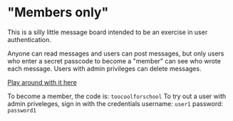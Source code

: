# "Members only"

This is a silly little message board intended to be an exercise in user authentication.

Anyone can read messages and users can post messages, but only users who enter a secret passcode to become a "member" can see who wrote each message.  Users with admin privileges can delete messages.

[Play around with it here](https://shrouded-plains-79392.herokuapp.com/)

To become a member, the code is: `toocoolforschool`
To try out a user with admin priveleges, sign in with the credentials username: `user1` password: `password1`
